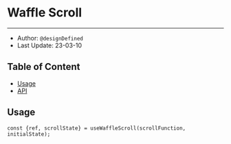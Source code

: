 # Waffle Scroll

---
- Author: `@designDefined`
- Last Update: 23-03-10 


## Table of Content
- [Usage](#Usage)
- [API](#API) 



## Usage

```
const {ref, scrollState} = useWaffleScroll(scrollFunction, initialState);
```


